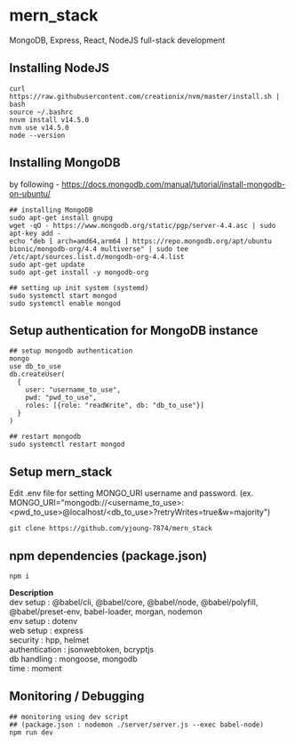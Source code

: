 # mern_stack
MongoDB, Express, React, NodeJS full-stack development

## Installing NodeJS 
```
curl https://raw.githubusercontent.com/creationix/nvm/master/install.sh | bash
source ~/.bashrc 
nnvm install v14.5.0
nvm use v14.5.0
node --version
```
## Installing MongoDB
by following - https://docs.mongodb.com/manual/tutorial/install-mongodb-on-ubuntu/
```
## installing MongoDB
sudo apt-get install gnupg
wget -qO - https://www.mongodb.org/static/pgp/server-4.4.asc | sudo apt-key add -
echo "deb [ arch=amd64,arm64 ] https://repo.mongodb.org/apt/ubuntu bionic/mongodb-org/4.4 multiverse" | sudo tee /etc/apt/sources.list.d/mongodb-org-4.4.list
sudo apt-get update
sudo apt-get install -y mongodb-org

## setting up init system (systemd) 
sudo systemctl start mongod
sudo systemctl enable mongod
```
## Setup authentication for MongoDB instance
```
## setup mongodb authentication
mongo
use db_to_use
db.createUser(
  {
    user: "username_to_use",
    pwd: "pwd_to_use",
    roles: [{role: "readWrite", db: "db_to_use"}]
  }
)

## restart mongodb
sudo systemctl restart mongod
```

## Setup mern_stack
Edit .env file for setting MONGO_URI username and password.
(ex. MONGO_URI="mongodb://<username_to_use>:<pwd_to_use>@localhost/<db_to_use>?retryWrites=true&w=majority")
```
git clone https://github.com/yjoung-7874/mern_stack
```
## npm dependencies (package.json)
```npm i```  

**Description**  
 dev setup      : @babel/cli, @babel/core, @babel/node, @babel/polyfill, @babel/preset-env, babel-loader, morgan, nodemon  
 env setup      : dotenv  
 web setup      : express  
 security       : hpp, helmet  
 authentication : jsonwebtoken, bcryptjs  
 db handling    : mongoose, mongodb  
 time           : moment

## Monitoring / Debugging
```
## monitoring using dev script
## (package.json : nodemon ./server/server.js --exec babel-node)
npm run dev
```
